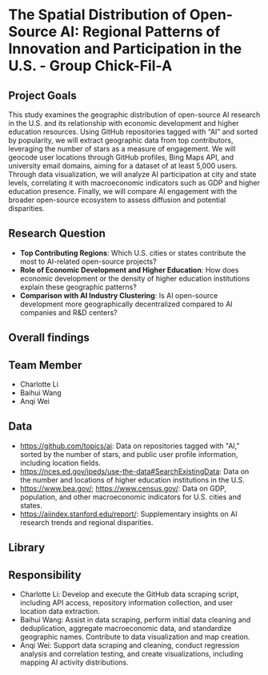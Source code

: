 # The Spatial Distribution of Open-Source AI: Regional Patterns of Innovation and Participation in the U.S. - Group Chick-Fil-A
## Project Goals
This study examines the geographic distribution of open-source AI research in the U.S. and its relationship with economic development and higher education resources. Using GitHub repositories tagged with “AI” and sorted by popularity, we will extract geographic data from top contributors, leveraging the number of stars as a measure of engagement. We will geocode user locations through GitHub profiles, Bing Maps API, and university email domains, aiming for a dataset of at least 5,000 users. Through data visualization, we will analyze AI participation at city and state levels, correlating it with macroeconomic indicators such as GDP and higher education presence. Finally, we will compare AI engagement with the broader open-source ecosystem to assess diffusion and potential disparities.
## Research Question
- **Top Contributing Regions**: Which U.S. cities or states contribute the most to AI-related open-source projects?
- **Role of Economic Development and Higher Education**: How does economic development or the density of higher education institutions explain these geographic patterns?
- **Comparison with AI Industry Clustering**: Is AI open-source development more geographically decentralized compared to AI companies and R&D centers?
## Overall findings
## Team Member
- Charlotte Li
- Baihui Wang
- Anqi Wei
## Data
- https://github.com/topics/ai: Data on repositories tagged with "AI," sorted by the number of stars, and public user profile information, including location fields.
- https://nces.ed.gov/ipeds/use-the-data#SearchExistingData: Data on the number and locations of higher education institutions in the U.S.
- https://www.bea.gov/; https://www.census.gov/: Data on GDP, population, and other macroeconomic indicators for U.S. cities and states.
- https://aiindex.stanford.edu/report/: Supplementary insights on AI research trends and regional disparities.
## Library
## Responsibility
- Charlotte Li: Develop and execute the GitHub data scraping script, including API access, repository information collection, and user location data extraction.
- Baihui Wang: Assist in data scraping, perform initial data cleaning and deduplication, aggregate macroeconomic data, and standardize geographic names. Contribute to data visualization and map creation.
- Anqi Wei: Support data scraping and cleaning, conduct regression analysis and correlation testing, and create visualizations, including mapping AI activity distributions.
